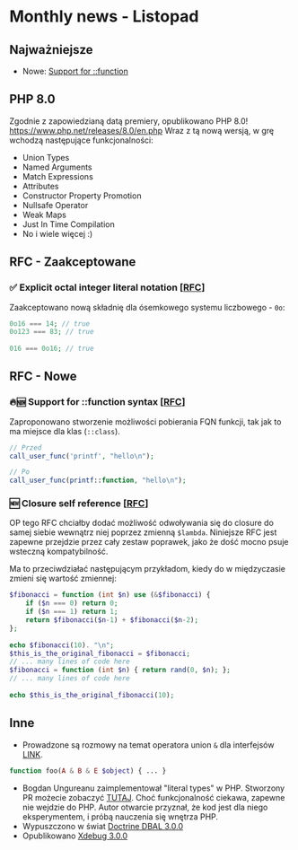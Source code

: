 
# Monthly news - Listopad

## Najważniejsze
- Nowe: [Support for <func>::function](#--shorter-attribute-syntax-change-rfc)

## PHP 8.0
Zgodnie z zapowiedzianą datą premiery, opublikowano PHP 8.0!
https://www.php.net/releases/8.0/en.php
Wraz z tą nową wersją, w grę wchodzą następujące funkcjonalności:

- Union Types
- Named Arguments
- Match Expressions
- Attributes
- Constructor Property Promotion
- Nullsafe Operator
- Weak Maps
- Just In Time Compilation
- No i wiele więcej :)

## RFC - Zaakceptowane

### ✅ Explicit octal integer literal notation [[RFC](https://wiki.php.net/rfc/explicit_octal_notation)]
Zaakceptowano nową składnię dla ósemkowego systemu liczbowego - `0o`:
```php
0o16 === 14; // true
0o123 === 83; // true
 
016 === 0o16; // true
```

## RFC - Nowe

### 🔥🆕 Support for <func>::function syntax [[RFC](https://externals.io/message/112201)]
Zaproponowano stworzenie możliwości pobierania FQN funkcji, tak jak to ma miejsce dla klas (`::class`).

```php
// Przed
call_user_func('printf', "hello\n");

// Po
call_user_func(printf::function, "hello\n");
```

### 🆕 Closure self reference [[RFC](https://wiki.php.net/rfc/closure_self_reference)]
OP tego RFC chciałby dodać możliwość odwoływania się do closure do samej siebie wewnątrz niej poprzez zmienną `$lambda`. Niniejsze RFC jest zapewne przejdzie przez cały zestaw poprawek, jako że dość mocno psuje wsteczną kompatybilność.

Ma to przeciwdziałać następującym przykładom, kiedy do w międzyczasie zmieni się wartość zmiennej:
```php
$fibonacci = function (int $n) use (&$fibonacci) {
    if ($n === 0) return 0;
    if ($n === 1) return 1;
    return $fibonacci($n-1) + $fibonacci($n-2);
};
 
echo $fibonacci(10). "\n";
$this_is_the_original_fibonacci = $fibonacci;
// ... many lines of code here
$fibonacci = function (int $n) { return rand(0, $n); };
// ... many lines of code here
 
echo $this_is_the_original_fibonacci(10);
```


## Inne
- Prowadzone są rozmowy na temat operatora union `&` dla interfejsów [LINK](https://externals.io/message/112194).
```php
function foo(A & B & E $object) { ... }
```

- Bogdan Ungureanu zaimplementował "literal types" w PHP. Stworzony PR możecie zobaczyć [TUTAJ](https://github.com/BogdanUngureanu/php-src/commit/37413543fafb300468d83ed8fcc72dc859c577cb). Choć funkcjonalność ciekawa, zapewne nie wejdzie do PHP. Autor otwarcie przyznał, że kod jest dla niego eksperymentem, i próbą nauczenia się wnętrza PHP.
- Wypuszczono w świat [Doctrine DBAL 3.0.0](https://github.com/doctrine/dbal/releases/tag/3.0.0)
- Opublikowano [Xdebug 3.0.0](https://xdebug.org/announcements/2020-11-25)
